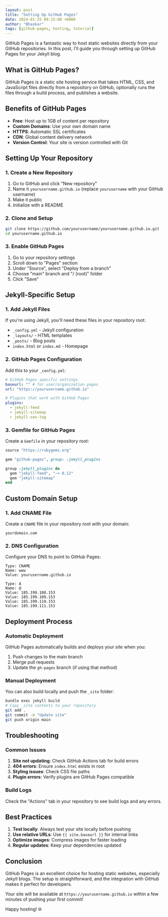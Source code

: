 ```yaml
---
layout: post
title: "Setting Up GitHub Pages"
date: 2024-01-25 09:15:00 +0000
author: "Bhaskar"
tags: [github-pages, hosting, tutorial]
---
```


GitHub Pages is a fantastic way to host static websites directly from your GitHub repositories. In this post, I'll guide you through setting up GitHub Pages for your Jekyll blog.

## What is GitHub Pages?

GitHub Pages is a static site hosting service that takes HTML, CSS, and JavaScript files directly from a repository on GitHub, optionally runs the files through a build process, and publishes a website.

## Benefits of GitHub Pages

- **Free**: Host up to 1GB of content per repository
- **Custom Domains**: Use your own domain name
- **HTTPS**: Automatic SSL certificates
- **CDN**: Global content delivery network
- **Version Control**: Your site is version controlled with Git

## Setting Up Your Repository

### 1. Create a New Repository

1. Go to GitHub and click "New repository"
2. Name it `yourusername.github.io` (replace `yourusername` with your GitHub username)
3. Make it public
4. Initialize with a README

### 2. Clone and Setup

```bash
git clone https://github.com/yourusername/yourusername.github.io.git
cd yourusername.github.io
```

### 3. Enable GitHub Pages

1. Go to your repository settings
2. Scroll down to "Pages" section
3. Under "Source", select "Deploy from a branch"
4. Choose "main" branch and "/ (root)" folder
5. Click "Save"

## Jekyll-Specific Setup

### 1. Add Jekyll Files

If you're using Jekyll, you'll need these files in your repository root:

- `_config.yml` - Jekyll configuration
- `_layouts/` - HTML templates
- `_posts/` - Blog posts
- `index.html` or `index.md` - Homepage

### 2. GitHub Pages Configuration

Add this to your `_config.yml`:

```yaml
# GitHub Pages specific settings
baseurl: "" # for user/organization pages
url: "https://yourusername.github.io"

# Plugins that work with GitHub Pages
plugins:
  - jekyll-feed
  - jekyll-sitemap
  - jekyll-seo-tag
```

### 3. Gemfile for GitHub Pages

Create a `Gemfile` in your repository root:

```ruby
source "https://rubygems.org"

gem "github-pages", group: :jekyll_plugins

group :jekyll_plugins do
  gem "jekyll-feed", "~> 0.12"
  gem "jekyll-sitemap"
end
```

## Custom Domain Setup

### 1. Add CNAME File

Create a `CNAME` file in your repository root with your domain:

```
yourdomain.com
```

### 2. DNS Configuration

Configure your DNS to point to GitHub Pages:

```
Type: CNAME
Name: www
Value: yourusername.github.io

Type: A
Name: @
Value: 185.199.108.153
Value: 185.199.109.153
Value: 185.199.110.153
Value: 185.199.111.153
```

## Deployment Process

### Automatic Deployment

GitHub Pages automatically builds and deploys your site when you:

1. Push changes to the main branch
2. Merge pull requests
3. Update the `gh-pages` branch (if using that method)

### Manual Deployment

You can also build locally and push the `_site` folder:

```bash
bundle exec jekyll build
# Copy _site contents to your repository
git add .
git commit -m "Update site"
git push origin main
```

## Troubleshooting

### Common Issues

1. **Site not updating**: Check GitHub Actions tab for build errors
2. **404 errors**: Ensure `index.html` exists in root
3. **Styling issues**: Check CSS file paths
4. **Plugin errors**: Verify plugins are GitHub Pages compatible

### Build Logs

Check the "Actions" tab in your repository to see build logs and any errors.

## Best Practices

1. **Test locally**: Always test your site locally before pushing
2. **Use relative URLs**: Use `{{ site.baseurl }}` for internal links
3. **Optimize images**: Compress images for faster loading
4. **Regular updates**: Keep your dependencies updated

## Conclusion

GitHub Pages is an excellent choice for hosting static websites, especially Jekyll blogs. The setup is straightforward, and the integration with GitHub makes it perfect for developers.

Your site will be available at `https://yourusername.github.io` within a few minutes of pushing your first commit!

Happy hosting! 🌐

